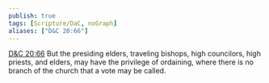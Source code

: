 ```yaml
---
publish: true
tags: [Scripture/DaC, noGraph]
aliases: ["D&C 20:66"]
---
```

[D&C 20:66](https://churchofjesuschrist.org/study/scriptures/dc-testament/dc/20?lang=eng&id=p66#p66) But the presiding elders, traveling bishops, high councilors, high priests, and elders, may have the privilege of ordaining, where there is no branch of the church that a vote may be called.
